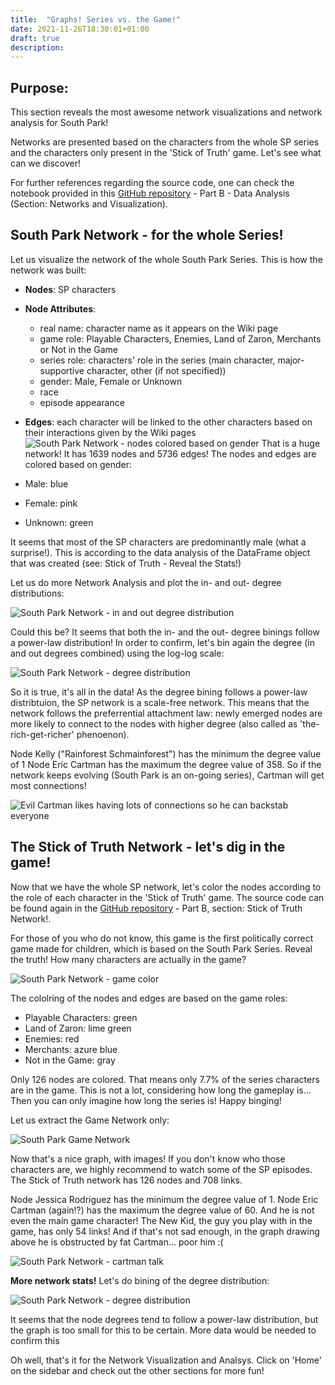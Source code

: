```yaml
---
title:  "Graphs! Series vs. the Game!"
date: 2021-11-26T18:30:01+01:00
draft: true
description: 
---
```

Purpose:
---
This section reveals the most awesome network visualizations and network analysis for South Park!


Networks are presented based on the characters from the whole SP series and the characters only present in the 'Stick of Truth' game. Let's see what can we discover!

For further references regarding the source code, one can check the notebook provided in this [GitHub repository](https://github.com/TeoAndB/SouthPark_NetworkAnalysis) - Part B - Data Analysis (Section: Networks and Visualization).

South Park Network - for the whole Series!
---
Let us visualize the network of the whole South Park Series. This is how the network was built:

- **Nodes**: SP characters
- **Node Attributes**:
  - real name: character name as it appears on the Wiki page
  - game role: Playable Characters, Enemies, Land of Zaron, Merchants or Not in the Game
  - series role: characters' role in the series (main character, major-supportive character, other (if not specified))
  - gender: Male, Female or Unknown
  - race
  - episode appearance

- **Edges**: each character will be linked to the other characters based on their interactions given by the Wiki pages
![South Park Network - nodes colored based on gender](/networks_img/SPGraph_gendercolor.png)
That is a huge network!
It has 1639 nodes and 5736 edges! The nodes and edges are colored based on gender:
- Male: blue 
- Female: pink
- Unknown: green

It seems that most of the SP characters are predominantly male (what a surprise!). This is according to the data analysis of the DataFrame object that was created (see: Stick of Truth - Reveal the Stats!)

Let us do more Network Analysis and plot the in- and out- degree distributions:

![South Park Network - in and out degree distribution](/networks_img/in_out_degree_distr.png)

Could this be? It seems that both the in- and the out- degree binings follow a power-law distribution!
In order to confirm, let's bin again the degree (in and out degrees combined) using the log-log scale:

![South Park Network - degree distribution](/networks_img/degree_bining.png)


So it is true, it's all in the data! 
As the degree bining follows a power-law distribtuion, the SP network is a scale-free network. This means that the network follows the preferrential attachment law: newly emerged nodes are more likely to connect to the nodes with higher degree (also called as 'the-rich-get-richer' phenoenon). 

Node Kelly ("Rainforest Schmainforest") has the minimum the degree value of 1
Node Eric Cartman has the maximum the degree value of 358.
So if the network keeps evolving (South Park is an on-going series), Cartman will get most connections!

![Evil Cartman likes having lots of connections so he can backstab everyone](/networks_img/cartman_evil.jpg)

The Stick of Truth Network - let's dig in the game!
---

Now that we have the whole SP network, let's color the nodes according to the role of each character in the 'Stick of Truth' game.
The source code can be found again in the [GitHub repository](https://github.com/TeoAndB/SouthPark_NetworkAnalysis) - Part B, section: Stick of Truth Network!.

For those of you who do not know, this game is the first politically correct game made for children, which is based on the South Park Series.
Reveal the truth! How many characters are actually in the game?

![South Park Network - game color](/networks_img/SPGraph_gamecolor.png)

The cololring of the nodes and edges are based on the game roles:
- Playable Characters: green
- Land of Zaron: lime green
- Enemies: red
- Merchants: azure blue
- Not in the Game: gray

Only 126 nodes are colored. That means only 7.7% of the series characters are in the game. 
This is not a lot, considering how long the gameplay is... Then you can only imagine how long the series is! Happy binging!

Let us extract the Game Network only:

![South Park Game Network](/networks_img/SPGameGraph.png)

Now that's a nice graph, with images! If you don't know who those characters are, we highly recommend to watch some of the SP episodes. 
The Stick of Truth network has 126 nodes and 708 links.

Node Jessica Rodriguez has the minimum the degree value of 1. Node Eric Cartman (again!?) has the maximum the degree value of 60. And he is not even the main game character!
The New Kid, the guy you play with in the game, has only 54 links! And if that's not sad enough, in the graph drawing above he is obstructed by fat Cartman... poor him :(

![South Park Network - cartman talk](/networks_networks_img/cartman_stick_of_truth.jpg)

**More network stats!**
Let's do bining of the degree distribution:

![South Park Network - degree distribution](/networks_networks_img/SPGameGraph_bining_degree.png)

It seems that the node degrees tend to follow a power-law distribution, but the graph is too small for this to be certain. More data would be needed to confirm this 

Oh well, that's it for the Network Visualization and Analsys. Click on 'Home' on the sidebar and check out the other sections for more fun!



